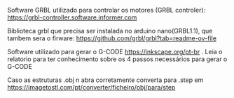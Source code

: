 Software GRBL utilizado para controlar os motores (GRBL controler):  https://grbl-controller.software.informer.com

Biblioteca grbl que precisa ser instalada no arduino nano(GRBL1.1), que tambem sera o firware: https://github.com/grbl/grbl?tab=readme-ov-file


Software utilizado para gerar o G-CODE https://inkscape.org/pt-br . Leia o relatorio para ter conhecimento sobre os 4 passos necessários para gerar o G-CODE


Caso as estruturas .obj n abra corretamente converta para .step em  https://imagetostl.com/pt/converter/ficheiro/obj/para/step
